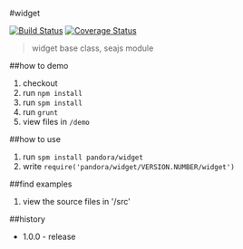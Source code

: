#widget

[![Build Status](https://api.travis-ci.org/pandorajs/widget.png?branch=master)](http://travis-ci.org/pandorajs/widget)
[![Coverage Status](https://coveralls.io/repos/pandorajs/widget/badge.png?branch=master)](https://coveralls.io/r/pandorajs/widget?branch=master)

 > widget base class, seajs module

##how to demo

1. checkout
1. run `npm install`
1. run `spm install`
1. run `grunt`
1. view files in `/demo`

##how to use

1. run `spm install pandora/widget`
1. write `require('pandora/widget/VERSION.NUMBER/widget')`

##find examples

1. view the source files in '/src'

##history

- 1.0.0 - release
